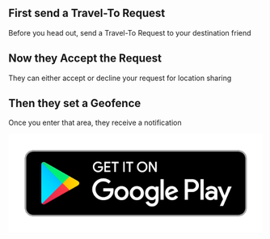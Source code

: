 ## First send a Travel-To Request
Before you head out, send a Travel-To Request to your destination friend

## Now they Accept the Request
They can either accept or decline your request for location sharing

## Then they set a Geofence
Once you enter that area, they receive a notification

[![Get it on Google Play](/assets/en_badge_web_generic.png)](http://www.google.com "Get it on Google Play")
